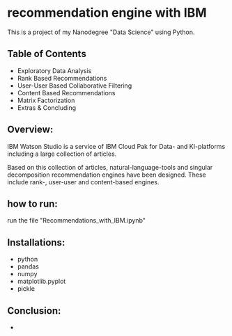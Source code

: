 # recommendation engine with IBM

This is a project of my Nanodegree "Data Science" using Python.
## Table of Contents

-  Exploratory Data Analysis
-  Rank Based Recommendations
-  User-User Based Collaborative Filtering
-  Content Based Recommendations
-  Matrix Factorization
-  Extras & Concluding

## Overview:  
IBM Watson Studio is a service of IBM Cloud Pak for Data- and KI-platforms including a large collection of articles.

Based on this collection of articles, natural-language-tools and singular decomposition recommendation engines have been designed. These include rank-, user-user and content-based engines.

## how to run:  
run the file "Recommendations_with_IBM.ipynb"

## Installations:  
-  python  
-  pandas  
-  numpy  
-  matplotlib.pyplot  
-  pickle  

## Conclusion:  
- 

